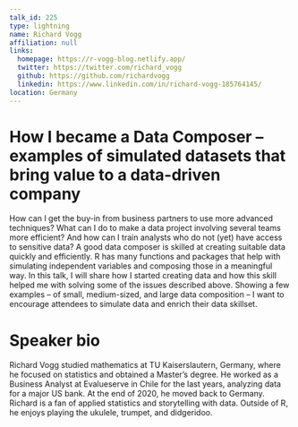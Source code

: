 ```yaml
---
talk_id: 225
type: lightning
name: Richard Vogg
affiliation: null
links:
  homepage: https://r-vogg-blog.netlify.app/
  twitter: https://twitter.com/richard_vogg
  github: https://github.com/richardvogg
  linkedin: https://www.linkedin.com/in/richard-vogg-185764145/
location: Germany
---
```


# How I became a Data Composer – examples of simulated datasets that bring value to a data-driven company

How can I get the buy-in from business partners to use more advanced techniques? What can I do to make a data project involving several teams more efficient? 
And how can I train analysts who do not (yet) have access to sensitive data?
A good data composer is skilled at creating suitable data quickly and efficiently. 
R has many functions and packages that help with simulating independent variables and composing those in a meaningful way.
In this talk, I will share how I started creating data and how this skill helped me with solving some of the issues described above. 
Showing a few examples – of small, medium-sized, and large data composition – I want to encourage attendees to simulate data and enrich their data skillset.

# Speaker bio

Richard Vogg studied mathematics at TU Kaiserslautern, Germany, where he focused on statistics and obtained a Master’s degree. 
He worked as a Business Analyst at Evalueserve in Chile for the last years, analyzing data for a major US bank. At the end of 2020, he moved back to Germany. 
Richard is a fan of applied statistics and storytelling with data. Outside of R, he enjoys playing the ukulele, trumpet, and didgeridoo.
